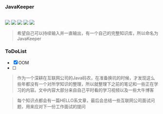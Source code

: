 ### JavaKeeper

<p>
<br >
<img src="https://img.shields.io/badge/language-Java-blue.svg">
<img src="https://img.shields.io/badge/platform-Linux-red.svg">
<a href="https://juejin.im/user/5b8f1d426fb9a019d7477421"><img src="https://img.shields.io/badge/%E6%8E%98%E9%87%91-@lazyegg-FFA500.svg?style=flat&colorA=1970fe"></a>
<a href="https://www.lazyegg.net"><img src="https://img.shields.io/badge/Blog-lazyegg-80d4f9.svg?style=flat"></a>
<a href="https://blog.csdn.net/u011870547"><img src="https://img.shields.io/badge/CSDN-@大新之助-fd6f32.svg?style=flat&colorA=B22222"></a>
</p>

> 希望自己可以持续输入并一直输出，有一个自己的完整知识库，所以命名为 JavaKeeper



### ToDoList

- [x] OOM
- [ ] 

> 作为一个深耕在互联网公司的Java码农，在准备换坑的时候，才发现这么些年都没有一个对所学知识的整理，所以就整理下之前的笔记和一些正在学习的内容。文中内容大部分来自自己平时看的学习视频以及一些大牛博客

> 每个知识点都会有一篇HELLO系文章，最后会总结一些互联网公司面试问题，用来应对下一份工作面试的提问



